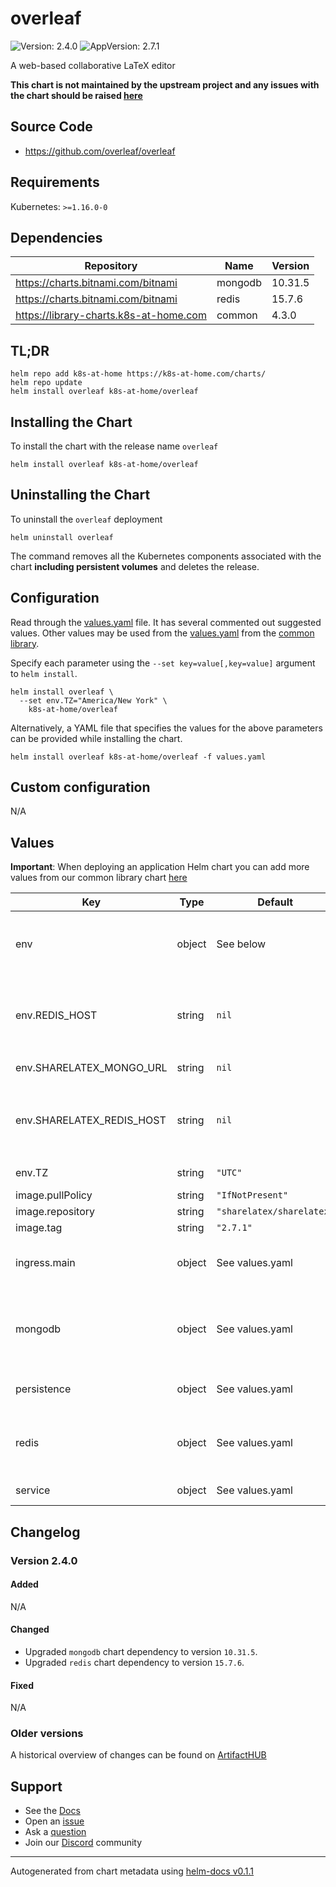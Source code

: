 # overleaf

![Version: 2.4.0](https://img.shields.io/badge/Version-2.4.0-informational?style=flat-square) ![AppVersion: 2.7.1](https://img.shields.io/badge/AppVersion-2.7.1-informational?style=flat-square)

A web-based collaborative LaTeX editor

**This chart is not maintained by the upstream project and any issues with the chart should be raised [here](https://github.com/k8s-at-home/charts/issues/new/choose)**

## Source Code

* <https://github.com/overleaf/overleaf>

## Requirements

Kubernetes: `>=1.16.0-0`

## Dependencies

| Repository | Name | Version |
|------------|------|---------|
| https://charts.bitnami.com/bitnami | mongodb | 10.31.5 |
| https://charts.bitnami.com/bitnami | redis | 15.7.6 |
| https://library-charts.k8s-at-home.com | common | 4.3.0 |

## TL;DR

```console
helm repo add k8s-at-home https://k8s-at-home.com/charts/
helm repo update
helm install overleaf k8s-at-home/overleaf
```

## Installing the Chart

To install the chart with the release name `overleaf`

```console
helm install overleaf k8s-at-home/overleaf
```

## Uninstalling the Chart

To uninstall the `overleaf` deployment

```console
helm uninstall overleaf
```

The command removes all the Kubernetes components associated with the chart **including persistent volumes** and deletes the release.

## Configuration

Read through the [values.yaml](./values.yaml) file. It has several commented out suggested values.
Other values may be used from the [values.yaml](https://github.com/k8s-at-home/library-charts/tree/main/charts/stable/common/values.yaml) from the [common library](https://github.com/k8s-at-home/library-charts/tree/main/charts/stable/common).

Specify each parameter using the `--set key=value[,key=value]` argument to `helm install`.

```console
helm install overleaf \
  --set env.TZ="America/New York" \
    k8s-at-home/overleaf
```

Alternatively, a YAML file that specifies the values for the above parameters can be provided while installing the chart.

```console
helm install overleaf k8s-at-home/overleaf -f values.yaml
```

## Custom configuration

N/A

## Values

**Important**: When deploying an application Helm chart you can add more values from our common library chart [here](https://github.com/k8s-at-home/library-charts/tree/main/charts/stable/common)

| Key | Type | Default | Description |
|-----|------|---------|-------------|
| env | object | See below | environment variables. See more environment variables in the [overleaf documentation](https://github.com/overleaf/overleaf/wiki/Configuring-Overleaf). |
| env.REDIS_HOST | string | `nil` | The host name of the Redis instance to use. (Both `SHARELATEX_REDIS_HOST` and `REDIS_HOST` are required) |
| env.SHARELATEX_MONGO_URL | string | `nil` | The URL of the Mongo database to use. |
| env.SHARELATEX_REDIS_HOST | string | `nil` | The host name of the Redis instance to use. (Both `SHARELATEX_REDIS_HOST` and `REDIS_HOST` are required) |
| env.TZ | string | `"UTC"` | Set the container timezone |
| image.pullPolicy | string | `"IfNotPresent"` | image pull policy |
| image.repository | string | `"sharelatex/sharelatex"` | image repository |
| image.tag | string | `"2.7.1"` | image tag |
| ingress.main | object | See values.yaml | Enable and configure ingress settings for the chart under this key. |
| mongodb | object | See values.yaml | Enable and configure mongodb database subchart under this key.    For more options see [mongodb chart documentation](https://github.com/bitnami/charts/tree/master/bitnami/mongodb) |
| persistence | object | See values.yaml | Configure persistence settings for the chart under this key. |
| redis | object | See values.yaml | Enable and configure redis subchart under this key.    For more options see [redis chart documentation](https://github.com/bitnami/charts/tree/master/bitnami/redis) |
| service | object | See values.yaml | Configures service settings for the chart. |

## Changelog

### Version 2.4.0

#### Added

N/A

#### Changed

* Upgraded `mongodb` chart dependency to version `10.31.5`.
* Upgraded `redis` chart dependency to version `15.7.6`.

#### Fixed

N/A

### Older versions

A historical overview of changes can be found on [ArtifactHUB](https://artifacthub.io/packages/helm/k8s-at-home/overleaf?modal=changelog)

## Support

- See the [Docs](https://docs.k8s-at-home.com/our-helm-charts/getting-started/)
- Open an [issue](https://github.com/k8s-at-home/charts/issues/new/choose)
- Ask a [question](https://github.com/k8s-at-home/organization/discussions)
- Join our [Discord](https://discord.gg/sTMX7Vh) community

----------------------------------------------
Autogenerated from chart metadata using [helm-docs v0.1.1](https://github.com/k8s-at-home/helm-docs/releases/v0.1.1)
